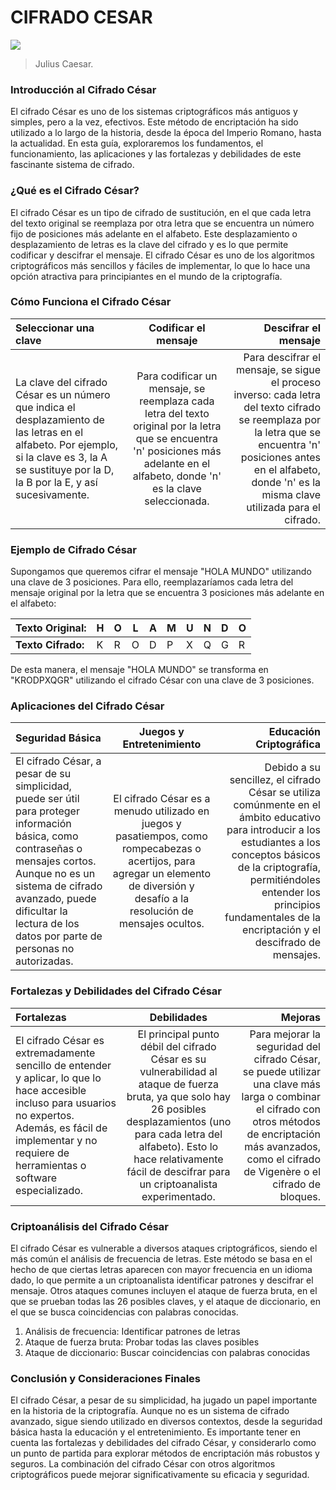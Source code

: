 CIFRADO CESAR
=============
![](https://i.pinimg.com/736x/37/08/28/37082864958e578848367c2cfd7769f3.jpg)

> Julius Caesar.

### Introducción al Cifrado César

El cifrado César es uno de los sistemas criptográficos más antiguos y simples, pero a la vez, efectivos. Este método de encriptación ha sido utilizado a lo largo de la historia, desde la época del Imperio Romano, hasta la actualidad. En esta guía, exploraremos los fundamentos, el funcionamiento, las aplicaciones y las fortalezas y debilidades de este fascinante sistema de cifrado.

### ¿Qué es el Cifrado César?

El cifrado César es un tipo de cifrado de sustitución, en el que cada letra del texto original se reemplaza por otra letra que se encuentra un número fijo de posiciones más adelante en el alfabeto. Este desplazamiento o desplazamiento de letras es la clave del cifrado y es lo que permite codificar y descifrar el mensaje. El cifrado César es uno de los algoritmos criptográficos más sencillos y fáciles de implementar, lo que lo hace una opción atractiva para principiantes en el mundo de la criptografía.

### Cómo Funciona el Cifrado César

| Seleccionar una clave  | Codificar el mensaje  | Descifrar el mensaje |
| :------------ |:---------------:| -----:|
|La clave del cifrado César es un número que indica el desplazamiento de las letras en el alfabeto. Por ejemplo, si la clave es 3, la A se sustituye por la D, la B por la E, y así sucesivamente.| Para codificar un mensaje, se reemplaza cada letra del texto original por la letra que se encuentra 'n' posiciones más adelante en el alfabeto, donde 'n' es la clave seleccionada. | Para descifrar el mensaje, se sigue el proceso inverso: cada letra del texto cifrado se reemplaza por la letra que se encuentra 'n' posiciones antes en el alfabeto, donde 'n' es la misma clave utilizada para el cifrado. |

### Ejemplo de Cifrado César

Supongamos que queremos cifrar el mensaje "HOLA MUNDO" utilizando una clave de 3 posiciones. Para ello, reemplazaríamos cada letra del mensaje original por la letra que se encuentra 3 posiciones más adelante en el alfabeto:

| Texto Original: | H | O | L | A | M | U | N | D | O |
| ------------- | ----- |---- |---- |---- |---- |---- |---- |---- |---- |
|**Texto Cifrado:**| K | R | O | D | P | X | Q | G | R |

De esta manera, el mensaje "HOLA MUNDO" se transforma en "KRODPXQGR" utilizando el cifrado César con una clave de 3 posiciones.

### Aplicaciones del Cifrado César

|Seguridad Básica  |Juegos y Entretenimiento | Educación Criptográfica |
| :------------ |:---------------:| -----:|
|El cifrado César, a pesar de su simplicidad, puede ser útil para proteger información básica, como contraseñas o mensajes cortos. Aunque no es un sistema de cifrado avanzado, puede dificultar la lectura de los datos por parte de personas no autorizadas. |El cifrado César es a menudo utilizado en juegos y pasatiempos, como rompecabezas o acertijos, para agregar un elemento de diversión y desafío a la resolución de mensajes ocultos.|Debido a su sencillez, el cifrado César se utiliza comúnmente en el ámbito educativo para introducir a los estudiantes a los conceptos básicos de la criptografía, permitiéndoles entender los principios fundamentales de la encriptación y el descifrado de mensajes.|

### Fortalezas y Debilidades del Cifrado César

|Fortalezas  |Debilidades |Mejoras|
| :------------ |:---------------:| -----:|
|El cifrado César es extremadamente sencillo de entender y aplicar, lo que lo hace accesible incluso para usuarios no expertos. Además, es fácil de implementar y no requiere de herramientas o software especializado. |El principal punto débil del cifrado César es su vulnerabilidad al ataque de fuerza bruta, ya que solo hay 26 posibles desplazamientos (uno para cada letra del alfabeto). Esto lo hace relativamente fácil de descifrar para un criptoanalista experimentado.|Para mejorar la seguridad del cifrado César, se puede utilizar una clave más larga o combinar el cifrado con otros métodos de encriptación más avanzados, como el cifrado de Vigenère o el cifrado de bloques.|

### Criptoanálisis del Cifrado César
El cifrado César es vulnerable a diversos ataques criptográficos, siendo el más común el análisis de frecuencia de letras. Este método se basa en el hecho de que ciertas letras aparecen con mayor frecuencia en un idioma dado, lo que permite a un criptoanalista identificar patrones y descifrar el mensaje. Otros ataques comunes incluyen el ataque de fuerza bruta, en el que se prueban todas las 26 posibles claves, y el ataque de diccionario, en el que se busca coincidencias con palabras conocidas.

1. Análisis de frecuencia: Identificar patrones de letras
2. Ataque de fuerza bruta: Probar todas las claves posibles
3. Ataque de diccionario: Buscar coincidencias con palabras conocidas

### Conclusión y Consideraciones Finales

El cifrado César, a pesar de su simplicidad, ha jugado un papel importante en la historia de la criptografía. Aunque no es un sistema de cifrado avanzado, sigue siendo utilizado en diversos contextos, desde la seguridad básica hasta la educación y el entretenimiento. Es importante tener en cuenta las fortalezas y debilidades del cifrado César, y considerarlo como un punto de partida para explorar métodos de encriptación más robustos y seguros. La combinación del cifrado César con otros algoritmos criptográficos puede mejorar significativamente su eficacia y seguridad.

